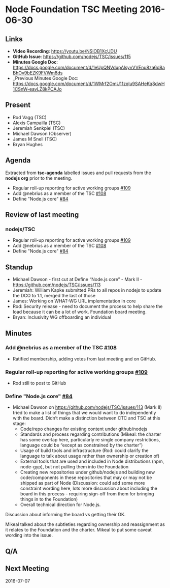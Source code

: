 # Node Foundation TSC Meeting 2016-06-30

## Links

* **Video Recording**: https://youtu.be/NSiOB1XcUDU
* **GitHub Issue**: https://github.com/nodejs/TSC/issues/115
* **Minutes Google Doc**: <https://docs.google.com/document/d/1eUpQNVdupAlsyvVVEnu8za6d8aBhOv9bEZK9FVWm8ds>
* _Previous Minutes Google Doc: <https://docs.google.com/document/d/1WMrf2OmU11zqlu9SAHeKq8dwH1CSnW-eavLZ8kPCAJo>

## Present

* Rod Vagg (TSC)
* Alexis Campailla (TSC)
* Jeremiah Senkpiel (TSC)
* Michael Dawson (Observer)
* James M Snell (TSC)
* Bryan Hughes

## Agenda

Extracted from **tsc-agenda** labelled issues and pull requests from the **nodejs org** prior to the meeting.

* Regular roll-up reporting for active working groups [#109](https://github.com/nodejs/TSC/issues/109)
* Add @nebrius as a member of the TSC [#108](https://github.com/nodejs/TSC/pull/108)
* Define "Node.js core" [#84](https://github.com/nodejs/TSC/issues/84)

## Review of last meeting

### nodejs/TSC

* Regular roll-up reporting for active working groups [#109](https://github.com/nodejs/TSC/issues/109)
* Add @nebrius as a member of the TSC [#108](https://github.com/nodejs/TSC/pull/108)
* Define "Node.js core" [#84](https://github.com/nodejs/TSC/issues/84)

## Standup

* Michael Dawson - first cut at Define “Node.js core” - Mark II -  https://github.com/nodejs/TSC/issues/113
* Jeremiah: William Kapke submitted PRs to all repos in nodejs to update the DCO to 1.1, merged the last of those
* James: Working on WHAT-WG URL implementation in core
* Rod: Security release - need to document the process to help share the load because it can be a lot of work. Foundation board meeting.
* Bryan: Inclusivity WG offboarding an individual

## Minutes

### Add @nebrius as a member of the TSC [#108](https://github.com/nodejs/TSC/pull/108)

* Ratified membership, adding votes from last meeting and on GitHub.

### Regular roll-up reporting for active working groups [#109](https://github.com/nodejs/TSC/issues/109)

* Rod still to post to GitHub

### Define "Node.js core" [#84](https://github.com/nodejs/TSC/issues/84)

* Michael Dawson on https://github.com/nodejs/TSC/issues/113 (Mark II) tried to make a list of things that we would want to do independently with the board. Didn’t make a distinction between CTC and TSC at this stage:
  * Code/repo changes for existing content under github/nodejs
  * Standards and process regarding contributions (Mikeal: the charter has some overlap here, particularly re single company restrictions, language could be “except as constrained by the charter”)
  * Usage of build tools and infrastructure (Rod: could clarify the language to talk about usage rather than ownership or creation of)
  * External tools that are used and included in Node distributions (npm, node-gyp), but not pulling them into the Foundation
  * Creating new repositories under github/nodejs and building new code/components in these repositories that may or may not be shipped as part of Node (Discussion: could add some more constraint wording here, lots more discussion about including the board in this process - requiring sign-off from them for bringing things in to the Foundation)
  * Overall technical direction for Node.js.

Discussion about informing the board vs getting their OK.

Mikeal talked about the subtleties regarding ownership and reassignment as it relates to the Foundation and the charter. Mikeal to put some caveat wording into the issue.

## Q/A

## Next Meeting

2016-07-07
